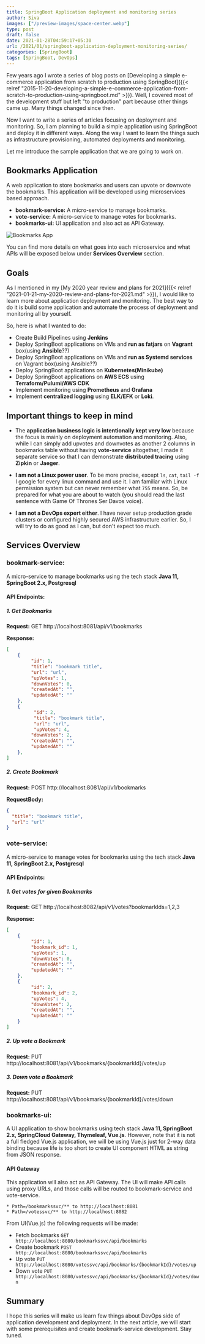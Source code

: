 ```yaml
---
title: SpringBoot Application deployment and monitoring series
author: Siva
images: ["/preview-images/space-center.webp"]
type: post
draft: false
date: 2021-01-28T04:59:17+05:30
url: /2021/01/springboot-application-deployment-monitoring-series/
categories: [SpringBoot]
tags: [SpringBoot, DevOps]
---
```


Few years ago I wrote a series of blog posts on [Developing a simple e-commerce application from scratch to production using SpringBoot]({{< relref "2015-11-20-developing-a-simple-e-commerce-application-from-scratch-to-production-using-springboot.md" >}}).
Well, I covered most of the development stuff but left "to production" part because other things came up. Many things changed since then.

Now I want to write a series of articles focusing on deployment and monitoring.
So, I am planning to build a simple application using SpringBoot and deploy it in different ways.
Along the way I want to learn the things such as infrastructure provisioning, automated deployments and monitoring. 

Let me introduce the sample application that we are going to work on.

## Bookmarks Application

A web application to store bookmarks and users can upvote or downvote the bookmarks.
This application will be developed using microservices based approach.

* **bookmark-service:** A micro-service to manage bookmarks.
* **vote-service:** A micro-service to manage votes for bookmarks.
* **bookmarks-ui:** UI application and also act as API Gateway.

![Bookmarks App](/images/bookmarks-app.webp "Bookmarks")

You can find more details on what goes into each microservice and what APIs will be exposed below under **Services Overview** section.

## Goals
As I mentioned in my [My 2020 year review and plans for 2021]({{< relref "2021-01-21-my-2020-review-and-plans-for-2021.md" >}}), 
I would like to learn more about application deployment and monitoring. The best way to do it is build some application and 
automate the process of deployment and monitoring all by yourself. 

So, here is what I wanted to do:

* Create Build Pipelines using **Jenkins**
* Deploy SpringBoot applications on VMs and **run as fatjars** on **Vagrant** box(using **Ansible**??) 
* Deploy SpringBoot applications on VMs and **run as Systemd services** on Vagrant box(using Ansible??)
* Deploy SpringBoot applications on **Kubernetes(Minikube)**
* Deploy SpringBoot applications on **AWS ECS** using **Terraform/Pulumi/AWS CDK**
* Implement monitoring using **Prometheus** and **Grafana**
* Implement **centralized logging** using **ELK/EFK** or **Loki**.

## Important things to keep in mind
* The **application business logic is intentionally kept very low** because the focus is mainly on deployment automation and monitoring.
  Also, while I can simply add upvotes and downvotes as another 2 columns in bookmarks table without having **vote-service** altogether, 
  I made it separate service so that I can demonstrate **distributed tracing** using **Zipkin** or **Jaeger**. 
  
* **I am not a Linux power user**. To be more precise, except `ls`, `cat`, `tail -f` I google for every linux command and use it. 
  I am familiar with Linux permission system but can never remember what `755` means. 
  So, be prepared for what you are about to watch (you should read the last sentence with Game Of Thrones Ser Davos voice). 
  
* **I am not a DevOps expert either**. I have never setup production grade clusters or configured highly secured AWS infrastructure earlier.
  So, I will try to do as good as I can, but don't expect too much.

## Services Overview

### bookmark-service: 
A micro-service to manage bookmarks using the tech stack **Java 11, SpringBoot 2.x, Postgresql**

#### API Endpoints:

##### 1. Get Bookmarks

**Request:** GET http://localhost:8081/api/v1/bookmarks

**Response:**
```json
[
    {
         "id": 1,
         "title": "bookmark title",
         "url": "url",
         "upVotes": 1,
         "downVotes": 0,
         "createdAt": "",
         "updatedAt": ""
    },
    {
          "id": 2,
          "title": "bookmark title",
          "url": "url",
          "upVotes": 4,
         "downVotes": 2,
         "createdAt": "",
         "updatedAt": ""
    },
]
```

##### 2. Create Bookmark

**Request:** POST http://localhost:8081/api/v1/bookmarks

**RequestBody:**
```json
{
  "title": "bookmark title",
  "url": "url"
}
```

### vote-service: 
A micro-service to manage votes for bookmarks using the tech stack **Java 11, SpringBoot 2.x, Postgresql**

#### API Endpoints:

##### 1. Get votes for given Bookmarks

**Request:** GET http://localhost:8082/api/v1/votes?bookmarkIds=1,2,3

**Response:**
```json
[
    {
         "id": 1,
         "bookmark_id": 1,
         "upVotes": 1,
         "downVotes": 0,
         "createdAt": "",
         "updatedAt": ""
    },
    {
         "id": 2,
         "bookmark_id": 2,
         "upVotes": 4,
         "downVotes": 2,
         "createdAt": "",
         "updatedAt": ""
    }
]
```

##### 2. Up vote a Bookmark

**Request:** PUT http://localhost:8081/api/v1/bookmarks/{bookmarkId}/votes/up

##### 3. Down vote a Bookmark

**Request:** PUT http://localhost:8081/api/v1/bookmarks/{bookmarkId}/votes/down

### bookmarks-ui: 
A UI application to show bookmarks using tech stack **Java 11, SpringBoot 2.x, SpringCloud Gateway, Thymeleaf, Vue.js**.
However, note that it is not a full fledged Vue.js application, 
we will be using Vue.js just for 2-way data binding because life is too short to create UI component HTML as string from JSON response.

#### API Gateway
This application will also act as API Gateway.
The UI will make API calls using proxy URLs, and those calls will be routed to bookmark-service and vote-service.

```
* Path=/bookmarkssvc/** to http://localhost:8081 
* Path=/votessvc/** to http://localhost:8082
```

From UI(Vue.js) the following requests will be made:
* Fetch bookmarks `GET http://localhost:8080/bookmarkssvc/api/bookmarks`
* Create bookmark `POST http://localhost:8080/bookmarkssvc/api/bookmarks`
* Up vote `PUT http://localhost:8080/votessvc/api/bookmarks/{bookmarkId}/votes/up`
* Down vote `PUT http://localhost:8080/votessvc/api/bookmarks/{bookmarkId}/votes/down`

## Summary
I hope this series will make us learn few things about DevOps side of application development and deployment.
In the next article, we will start with some prerequisites and create bookmark-service development.
Stay tuned.